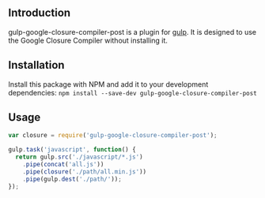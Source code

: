 ## Introduction
gulp-google-closure-compiler-post is a plugin for [gulp](https://github.com/wearefractal/gulp).
It is designed to use the Google Closure Compiler without installing it.

## Installation
Install this package with NPM and add it to your development dependencies:
`npm install --save-dev gulp-google-closure-compiler-post`

## Usage

```js
var closure = require('gulp-google-closure-compiler-post');

gulp.task('javascript', function() {
  return gulp.src('./javascript/*.js')
    .pipe(concat('all.js'))
    .pipe(closure('./path/all.min.js'))
    .pipe(gulp.dest('./path/'));
});
```
